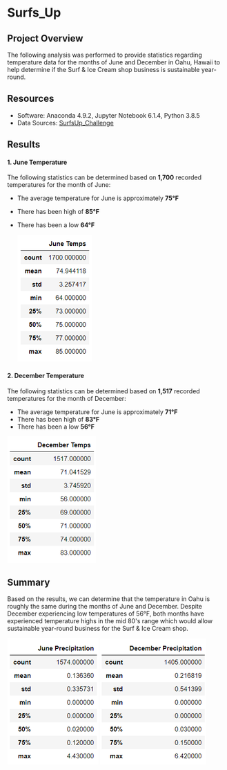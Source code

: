 # Surfs_Up

## Project Overview

The following analysis was performed to provide statistics regarding temperature data for the months of June and December in Oahu, Hawaii to help determine if the Surf & Ice Cream shop business is sustainable year-round.


## Resources 

- Software: Anaconda 4.9.2, Jupyter Notebook 6.1.4, Python 3.8.5
- Data Sources: [SurfsUp_Challenge](SurfsUp_Challnege.ipynb)
  

## Results

#### 1. June Temperature

The following statistics can be determined based on **1,700** recorded temperatures for the month of June:

- The average temperature for June is approximately **75°F**
- There has been high of **85°F** 
- There has been a low **64°F**

  <img src="Resources/june_temp_stats.PNG"/>

#### 2. December Temperature

The following statistics can be determined based on **1,517** recorded temperatures for the month of December:

- The average temperature for June is approximately **71°F**
- There has been high of **83°F** 
- There has been a low **56°F**

<img src="Resources/dec_temp_stats.PNG"/>

## Summary

Based on the results, we can determine that the temperature in Oahu is roughly the same during the months of June and December. Despite December experiencing low temperatures of 56°F, both months have experienced temperature highs in the mid 80's range which would allow sustainable year-round business for the Surf & Ice Cream shop.

  <img src="Resources/june_prcp_stats.PNG"/>

  <img src="Resources/dec_prcp_stats.PNG"/>

